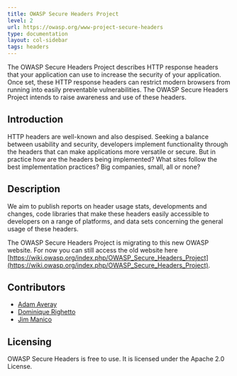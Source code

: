 ```yaml
---
title: OWASP Secure Headers Project
level: 2
url: https://owasp.org/www-project-secure-headers
type: documentation
layout: col-sidebar
tags: headers
---
```


The OWASP Secure Headers Project describes HTTP response headers that your application can use to increase the security of your application. Once set, these HTTP response headers can restrict modern browsers from running into easily preventable vulnerabilities. The OWASP Secure Headers Project intends to raise awareness and use of these headers.

## Introduction

HTTP headers are well-known and also despised. Seeking a balance between usability and security, developers implement functionality through the headers that can make applications more versatile or secure. But in practice how are the headers being implemented? What sites follow the best implementation practices? Big companies, small, all or none?

## Description

We aim to publish reports on header usage stats, developments and changes, code libraries that make these headers easily accessible to developers on a range of platforms, and data sets concerning the general usage of these headers.

The OWASP Secure Headers Project is migrating to this new OWASP website. For now you can still access the old website here [https://wiki.owasp.org/index.php/OWASP_Secure_Headers_Project](https://wiki.owasp.org/index.php/OWASP_Secure_Headers_Project).

## Contributors

* [Adam Averay](https://github.com/adamaveray)
* [Dominique Righetto](https://righettod.eu)
* [Jim Manico](https://twitter.com/manicode)

## Licensing

OWASP Secure Headers is free to use. It is licensed under the Apache 2.0 License.
